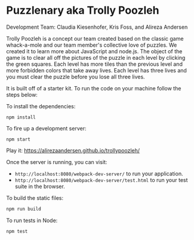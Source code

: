 # Puzzlenary aka Trolly Poozleh

Development Team: Claudia Kiesenhofer, Kris Foss, and Alireza Andersen


Trolly Poozleh is a concept our team created based on the classic game whack-a-mole and our team member's collective love of puzzles.  We created it to learn more about JavaScript and node.js.  The object of the game is to clear all off the pictures of the puzzle in each level by clicking the green squares.  Each level has more tiles than the previous level and more forbidden colors that take away lives.  Each level has three lives and you must clear the puzzle before you lose all three lives.  


It is built off of a starter kit.  To run the code on your machine follow the steps below:

To install the dependencies:

```
npm install
```

To fire up a development server:

```
npm start
```
Play it: https://alirezaandersen.github.io/trollypoozleh/

Once the server is running, you can visit:

* `http://localhost:8080/webpack-dev-server/` to run your application.
* `http://localhost:8080/webpack-dev-server/test.html` to run your test suite in the browser.

To build the static files:

```js
npm run build
```

To run tests in Node:

```js
npm test
```
